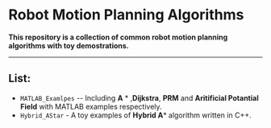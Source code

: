 # Robot Motion Planning Algorithms
**This repository is a collection of common robot motion planning algorithms with toy demostrations.**
***
## List:
* `MATLAB_Examlpes` -- Including **A** * ,**Dijkstra**, **PRM** and **Aritificial Potantial Field** with MATLAB examples respectively.
* `Hybrid_AStar` - A toy examples of **Hybrid A*** algorithm written in C++.
 
